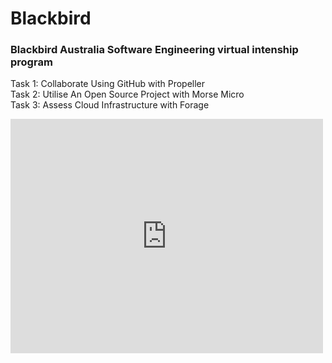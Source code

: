 # Blackbird
### Blackbird Australia Software Engineering virtual intenship program

Task 1: Collaborate Using GitHub with Propeller  
Task 2: Utilise An Open Source Project with Morse Micro  
Task 3: Assess Cloud Infrastructure with Forage  
  
<embed  src="https://drive.google.com/file/d/1sWtRz0Ij7IEzzdktHHdh3b0DrGhdvmNB/view?usp=sharing" width="500" height="375">

